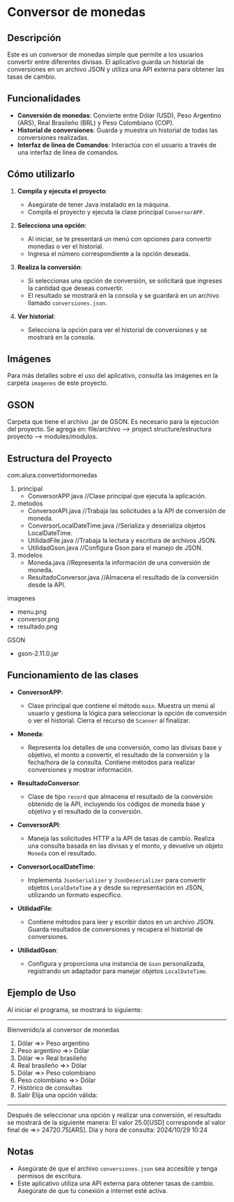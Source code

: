 # Conversor de monedas

## Descripción

Este es un conversor de monedas simple que permite a los usuarios convertir entre diferentes divisas. El aplicativo guarda un historial de conversiones en un archivo JSON y utiliza una API externa para obtener las tasas de cambio.

## Funcionalidades

- **Conversión de monedas**: Convierte entre Dólar (USD), Peso Argentino (ARS), Real Brasileño (BRL) y Peso Colombiano (COP).
- **Historial de conversiones**: Guarda y muestra un historial de todas las conversiones realizadas.
- **Interfaz de línea de Comandos**: Interactúa con el usuario a través de una interfaz de línea de comandos.

## Cómo utilizarlo

1. **Compila y ejecuta el proyecto**:
   - Asegúrate de tener Java instalado en la máquina.
   - Compila el proyecto y ejecuta la clase principal `ConversorAPP`.

2. **Selecciona una opción**:
   - Al iniciar, se te presentará un menú con opciones para convertir monedas o ver el historial.
   - Ingresa el número correspondiente a la opción deseada.

3. **Realiza la conversión**:
   - Si seleccionas una opción de conversión, se solicitará que ingreses la cantidad que deseas convertir.
   - El resultado se mostrará en la consola y se guardará en un archivo llamado `conversiones.json`.

4. **Ver historial**:
   - Selecciona la opción para ver el historial de conversiones y se mostrará en la consola.
  
## Imágenes

Para más detalles sobre el uso del aplicativo, consulta las imágenes en la carpeta `imagenes` de este proyecto.

## GSON

Carpeta que tiene el archivo .jar de GSON. Es necesario para la ejecución del proyecto.
Se agrega en: file/archivo --> project structure/estructura proyecto --> modules/modulos.

## Estructura del Proyecto
com.alura.convertidormonedas 

1. principal 
   - ConversorAPP.java //Clase principal que ejecuta la aplicación.
2. metodos 
   - ConversorAPI.java //Trabaja las solicitudes a la API de conversión de moneda. 
   - ConversorLocalDateTime.java //Serializa y deserializa objetos LocalDateTime. 
   - UtilidadFile.java //Trabaja la lectura y escritura de archivos JSON. 
   - UtilidadGson.java //Configura Gson para el manejo de JSON. 
3. modelos 
   - Moneda.java //Representa la información de una conversión de moneda. 
   - ResultadoConversor.java //Almacena el resultado de la conversión desde la API.
     
imagenes 
- menu.png 
- conversor.png 
- resultado.png

GSON
- gson-2.11.0.jar

## Funcionamiento de las clases

- **ConversorAPP**: 
  - Clase principal que contiene el método `main`. Muestra un menú al usuario y gestiona la lógica para seleccionar la opción de conversión o ver el historial. Cierra el recurso de `Scanner` al finalizar.

- **Moneda**: 
  - Representa los detalles de una conversión, como las divisas base y objetivo, el monto a convertir, el resultado de la conversión y la fecha/hora de la consulta. Contiene métodos para realizar conversiones y       mostrar información.

- **ResultadoConversor**: 
  - Clase de tipo `record` que almacena el resultado de la conversión obtenido de la API, incluyendo los códigos de moneda base y objetivo y el resultado de la conversión.

- **ConversorAPI**: 
  - Maneja las solicitudes HTTP a la API de tasas de cambio. Realiza una consulta basada en las divisas y el monto, y devuelve un objeto `Moneda` con el resultado.

- **ConversorLocalDateTime**: 
  - Implementa `JsonSerializer` y `JsonDeserializer` para convertir objetos `LocalDateTime` a y desde su representación en JSON, utilizando un formato específico.

- **UtilidadFile**: 
  - Contiene métodos para leer y escribir datos en un archivo JSON. Guarda resultados de conversiones y recupera el historial de conversiones.

- **UtilidadGson**: 
  - Configura y proporciona una instancia de `Gson` personalizada, registrando un adaptador para manejar objetos `LocalDateTime`.

## Ejemplo de Uso

Al iniciar el programa, se mostrará lo siguiente:

******************************************
Bienvenido/a al conversor de monedas

1) Dólar =>> Peso argentino
2) Peso argentino =>> Dólar
3) Dólar =>> Real brasileño
4) Real brasileño =>> Dólar
5) Dólar =>> Peso colombiano
6) Peso colombiano =>> Dólar
7) Histórico de consultas
8) Salir
Elija una opción válida:
******************************************

Después de seleccionar una opción y realizar una conversión, el resultado se mostrará de la siguiente manera:
El valor 25.0[USD] corresponde al valor final de =>> 24720.75[ARS]. Día y hora de consulta: 2024/10/29 10:24

## Notas

- Asegúrate de que el archivo `conversiones.json` sea accesible y tenga permisos de escritura.
- Este aplicativo utiliza una API externa para obtener tasas de cambio. Asegúrate de que tu conexión a internet esté activa.


